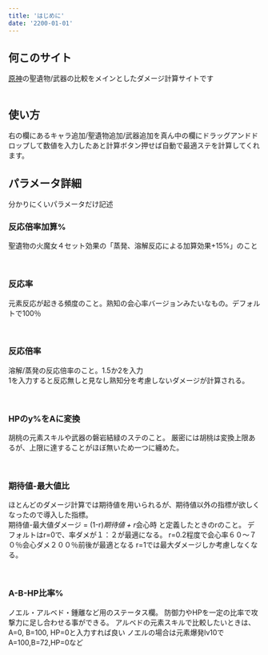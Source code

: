 ```yaml
---
title: 'はじめに'
date: '2200-01-01'
---
```


## 何このサイト
[原神](https://genshin.mihoyo.com/ja)の聖遺物/武器の比較をメインとしたダメージ計算サイトです
<br>
<br>

## 使い方
右の欄にあるキャラ追加/聖遺物追加/武器追加を真ん中の欄にドラッグアンドドロップして数値を入力したあと計算ボタン押せば自動で最適ステを計算してくれます。



## パラメータ詳細
分かりにくいパラメータだけ記述
<br>

### 反応倍率加算%
聖遺物の火魔女４セット効果の「蒸発、溶解反応による加算効果+15%」のこと

<br>

### 反応率
元素反応が起きる頻度のこと。熟知の会心率バージョンみたいなもの。デフォルトで100％

<br>

### 反応倍率
溶解/蒸発の反応倍率のこと。1.5か2を入力  
1を入力すると反応無しと見なし熟知分を考慮しないダメージが計算される。

<br>

### HPのy%をAに変換
胡桃の元素スキルや武器の磐岩結緑のステのこと。
厳密には胡桃は変換上限あるが、上限に達することがほぼ無いため一つに纏めた。

<br>

### 期待値-最大値比
ほとんどのダメージ計算では期待値を用いられるが、期待値以外の指標が欲しくなったので導入した指標。  
期待値-最大値ダメージ = (1-r)*期待値 + r*会心時 
と定義したときのrのこと。
デフォルトはr=0で、率ダメが１：２が最適になる。
r=0.2程度で会心率６０～７０％会心ダメ２００％前後が最適となる
r=1では最大ダメージしか考慮しなくなる。

<br>

### A-B-HP比率%
ノエル・アルベド・鍾離など用のステータス欄。
防御力やHPを一定の比率で攻撃力に足し合わせる事ができる。
アルベドの元素スキルで比較したいときは、A=0, B=100, HP=0と入力すれば良い
ノエルの場合は元素爆発lv10で A=100,B=72,HP=0など

